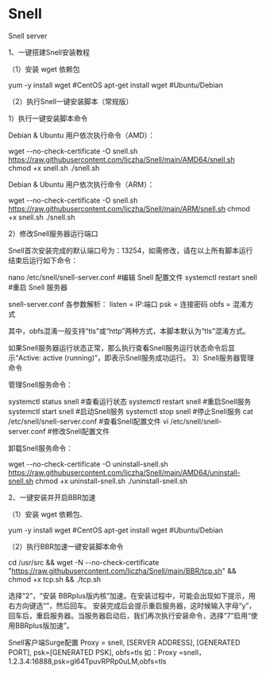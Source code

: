 # Snell
Snell server

1、一键搭建Snell安装教程

（1）安装 wget 依赖包

yum -y install wget #CentOS
apt-get install wget #Ubuntu/Debian

（2）执行Snell一键安装脚本（常规版）

1）执行一键安装脚本命令

Debian & Ubuntu 用户依次执行命令（AMD）：

wget --no-check-certificate -O snell.sh https://raw.githubusercontent.com/liczha/Snell/main/AMD64/snell.sh
chmod +x snell.sh
./snell.sh

Debian & Ubuntu 用户依次执行命令（ARM）：

wget --no-check-certificate -O snell.sh https://raw.githubusercontent.com/liczha/Snell/main/ARM/snell.sh
chmod +x snell.sh
./snell.sh

2）修改Snell服务器运行端口

Snell首次安装完成的默认端口号为：13254，如需修改，请在以上所有脚本运行结束后运行如下命令：

nano /etc/snell/snell-server.conf #编辑 Snell 配置文件 systemctl restart snell #重启 Snell 服务器

snell-server.conf 各参数解析： listen = IP:端口 psk = 连接密码 obfs = 混淆方式

其中，obfs混淆一般支持“tls”或“http”两种方式，本脚本默认为“tls”混淆方式。

如果Snell服务器运行状态正常，那么执行查看Snell服务运行状态命令后显示“Active: active (running)”，即表示Snell服务成功运行。 3）Snell服务器管理命令

管理Snell服务命令：

systemctl status snell #查看运行状态
systemctl restart snell #重启Snell服务
systemctl start snell #启动Snell服务
systemctl stop snell #停止Snell服务
cat /etc/snell/snell-server.conf #查看Snell配置文件
vi /etc/snell/snell-server.conf #修改Snell配置文件

卸载Snell服务命令：

wget --no-check-certificate -O uninstall-snell.sh https://raw.githubusercontent.com/liczha/Snell/main/AMD64/uninstall-snell.sh
chmod +x uninstall-snell.sh
./uninstall-snell.sh

2、一键安装并开启BBR加速

（1）安装 wget 依赖包、

yum -y install wget #CentOS
apt-get install wget #Ubuntu/Debian

（2）执行BBR加速一键安装脚本命令

cd /usr/src && wget -N --no-check-certificate "https://raw.githubusercontent.com/liczha/Snell/main/BBR/tcp.sh" && chmod +x tcp.sh && ./tcp.sh

选择“2”，“安装 BBRplus版内核”加速。在安装过程中，可能会出现如下提示，用右方向键选“”，然后回车。 安装完成后会提示重启服务器，这时候输入字母“y”，回车后，重启服务器。当服务器启动后，我们再次执行安装命令，选择“7”启用“使用BBRplus版加速”。

Snell客户端Surge配置 Proxy = snell, [SERVER ADDRESS], [GENERATED PORT], psk=[GENERATED PSK], obfs=tls
如：Proxy =snell，1.2.3.4:16888,psk=gl64TpuvRPRp0uLM,obfs=tls

